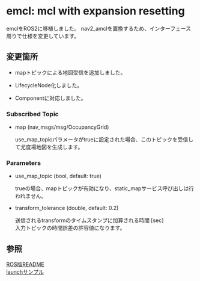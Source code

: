 # emcl: mcl with expansion resetting

emclをROS2に移植しました。
nav2_amclを置換するため、インターフェース周りで仕様を変更しています。

## 変更箇所

- mapトピックによる地図受信を追加しました。

- LifecycleNode化しました。

- Componentに対応しました。

### Subscribed Topic

- map (nav_msgs/msg/OccupancyGrid)

    use_map_topicパラメータがtrueに設定された場合、このトピックを受信して尤度場地図を生成します。

### Parameters

- use_map_topic (bool, default: true)

    trueの場合、mapトピックが有効になり、static_mapサービス呼び出しは行われません。

- transform_tolerance (double, default: 0.2)

    送信されるtransformのタイムスタンプに加算される時間 [sec]<br>
    入力トピックの時間誤差の許容値になります。

## 参照

[ROS版README](docs/ROS_README.md)<br>
[launchサンプル](docs/launch.md)
